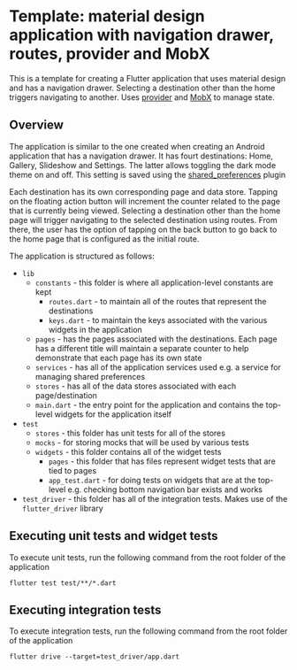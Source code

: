 # Template: material design application with navigation drawer, routes, provider and MobX

This is a template for creating a Flutter application that uses material design and has a navigation drawer. Selecting a destination other than the home triggers navigating to another. Uses [provider](https://github.com/rrousselGit/provider) and [MobX](https://github.com/mobxjs/mobx.dart) to manage state.

## Overview

The application is similar to the one created when creating an Android application that has a navigation drawer. It has fourt destinations: Home, Gallery, Slideshow and Settings. The latter allows toggling the dark mode theme on and off. This setting is saved using the [shared_preferences](https://github.com/flutter/plugins/tree/master/packages/shared_preferences) plugin

Each destination has its own corresponding page and data store. Tapping on the floating action button will increment the counter related to the page that is currently being viewed. Selecting a destination other than the home page will trigger navigating to the selected destination using routes. From there, the user has the option of tapping on the back button to go back to the home page that is configured as the initial route.

The application is structured as follows:

- `lib`
  - `constants` - this folder is where all application-level constants are kept
    - `routes.dart` - to maintain all of the routes that represent the destinations
    - `keys.dart` - to maintain the keys associated with the various widgets in the application
  - `pages` - has the pages associated with the destinations. Each page has a different title will maintain a separate counter to help demonstrate that each page has its own state
  - `services` - has all of the application services used e.g. a service for managing shared preferences
  - `stores` - has all of the data stores associated with each page/destination
  - `main.dart` - the entry point for the application and contains the top-level widgets for the application itself
- `test`
  - `stores` - this folder has unit tests for all of the stores
  - `mocks` - for storing mocks that will be used by various tests
  - `widgets` - this folder contains all of the widget tests
    - `pages` - this folder that has files represent widget tests that are tied to pages
    - `app_test.dart` - for doing tests on widgets that are at the top-level e.g. checking bottom navigation bar exists and works
- `test_driver` - this folder has all of the integration tests. Makes use of the `flutter_driver` library

## Executing unit tests and widget tests

To execute unit tests, run the following command from the root folder of the application

```
flutter test test/**/*.dart
```

## Executing integration tests

To execute integration tests, run the following command from the root folder of the application

```
flutter drive --target=test_driver/app.dart
```
